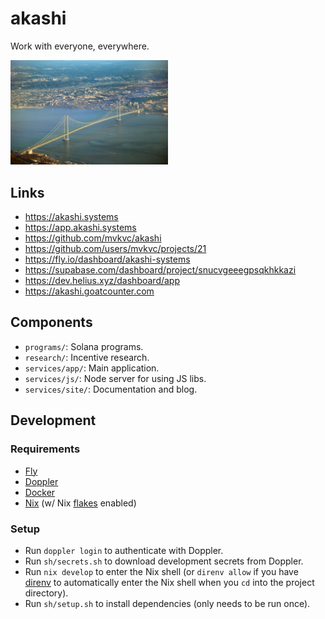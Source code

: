 # akashi

Work with everyone, everywhere.

<img src="assets/bridge.jpg" width="50%">

## Links

- https://akashi.systems
- https://app.akashi.systems
- https://github.com/mvkvc/akashi
- https://github.com/users/mvkvc/projects/21
- https://fly.io/dashboard/akashi-systems
- https://supabase.com/dashboard/project/snucvgeeegpsqkhkkazi
- https://dev.helius.xyz/dashboard/app
- https://akashi.goatcounter.com

## Components

- `programs/`: Solana programs.
- `research/`: Incentive research.
- `services/app/`: Main application.
- `services/js/`: Node server for using JS libs.
- `services/site/`: Documentation and blog.

## Development

### Requirements

- [Fly](https://fly.io/docs/hands-on/install-flyctl)
- [Doppler](https://docs.doppler.com/docs/install-cli)
- [Docker](https://docs.docker.com/get-docker/)
- [Nix](https://nixos.org/download.html) (w/ Nix [flakes](https://nixos.wiki/wiki/Flakes) enabled)

### Setup

- Run `doppler login` to authenticate with Doppler.
- Run `sh/secrets.sh` to download development secrets from Doppler.
- Run `nix develop` to enter the Nix shell (or `direnv allow` if you have [direnv](https://direnv.net/) to automatically enter the Nix shell when you `cd` into the project directory).
- Run `sh/setup.sh` to install dependencies (only needs to be run once).
